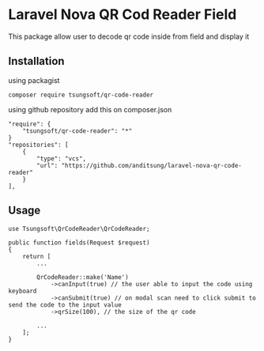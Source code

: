 # Laravel Nova QR Cod Reader Field

This package allow user to decode qr code inside from field and display it

## Installation
using packagist
```
composer require tsungsoft/qr-code-reader
```
using github repository add this on composer.json
```
"require": {
    "tsungsoft/qr-code-reader": "*"
}
"repositories": [
    {
        "type": "vcs",
        "url": "https://github.com/anditsung/laravel-nova-qr-code-reader"
    }
],
```

## Usage

```
use Tsungsoft\QrCodeReader\QrCodeReader;

public function fields(Request $request)
{
    return [
        ...

        QrCodeReader::make('Name')
            ->canInput(true) // the user able to input the code using keyboard
            ->canSubmit(true) // on modal scan need to click submit to send the code to the input value
            ->qrSize(100), // the size of the qr code

        ...
    ];
}
```
